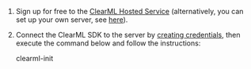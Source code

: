 1.  Sign up for free to the  [ClearML Hosted Service](https://app.clear.ml/)  (alternatively, you can set up your own server, see  [here](https://clear.ml/docs/latest/docs/deploying_clearml/clearml_server)).
    
2.  Connect the ClearML SDK to the server by  [creating credentials](https://app.clear.ml/settings/workspace-configuration), then execute the command below and follow the instructions:
    
    clearml-init